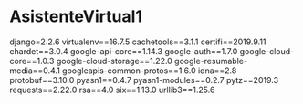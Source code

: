 # AsistenteVirtual1

django=2.2.6
virtualenv==16.7.5
cachetools==3.1.1
certifi==2019.9.11
chardet==3.0.4
google-api-core==1.14.3
google-auth==1.7.0
google-cloud-core==1.0.3
google-cloud-storage==1.22.0
google-resumable-media==0.4.1
googleapis-common-protos==1.6.0
idna==2.8
protobuf==3.10.0
pyasn1==0.4.7
pyasn1-modules==0.2.7
pytz==2019.3
requests==2.22.0
rsa==4.0
six==1.13.0
urllib3==1.25.6
